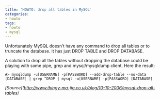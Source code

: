```yaml
---
title: 'HOWTO: drop all tables in MySQL'
categories:
- howto
tags:
- howto
- mysql
---
```

Unfortunately MySQL doesn't have any command to drop all tables or to truncate
the database. It has just DROP TABLE and DROP DATABASE.

A solution to drop all the tables without dropping the database could be
playing with some pipe, grep and mysql/mysqldump client. Here the result:

    
    
    #> mysqldump -u[USERNAME] -p[PASSWORD] --add-drop-table --no-data [DATABASE] | grep ^DROP | mysql -u[USERNAME] -p[PASSWORD] [DATABASE]

  
_[Source](http://www.thingy-ma-jig.co.uk/blog/10-10-2006/mysql-drop-all-
tables)_

